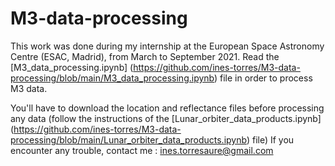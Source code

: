 # M3-data-processing

This work was done during my internship at the European Space Astronomy Centre (ESAC, Madrid), from March to September 2021.
Read the [M3_data_processing.ipynb] (https://github.com/ines-torres/M3-data-processing/blob/main/M3_data_processing.ipynb) file in order to process M3 data.

You'll have to download the location and reflectance files before processing any data (follow the instructions of the [Lunar_orbiter_data_products.ipynb] (https://github.com/ines-torres/M3-data-processing/blob/main/Lunar_orbiter_data_products.ipynb) file)
If you encounter any trouble, contact me : ines.torresaure@gmail.com
